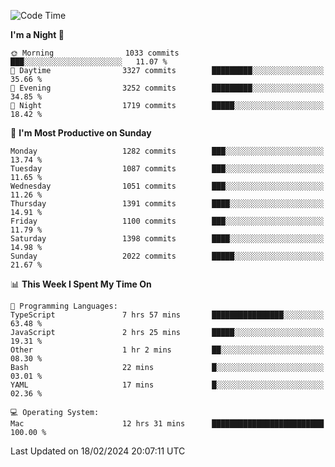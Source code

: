 <!--START_SECTION:waka-->
![Code Time](http://img.shields.io/badge/Code%20Time-3%2C649%20hrs%2017%20mins-blue)

**I'm a Night 🦉** 

```text
🌞 Morning                1033 commits        ███░░░░░░░░░░░░░░░░░░░░░░   11.07 % 
🌆 Daytime                3327 commits        █████████░░░░░░░░░░░░░░░░   35.66 % 
🌃 Evening                3252 commits        █████████░░░░░░░░░░░░░░░░   34.85 % 
🌙 Night                  1719 commits        █████░░░░░░░░░░░░░░░░░░░░   18.42 % 
```
📅 **I'm Most Productive on Sunday** 

```text
Monday                   1282 commits        ███░░░░░░░░░░░░░░░░░░░░░░   13.74 % 
Tuesday                  1087 commits        ███░░░░░░░░░░░░░░░░░░░░░░   11.65 % 
Wednesday                1051 commits        ███░░░░░░░░░░░░░░░░░░░░░░   11.26 % 
Thursday                 1391 commits        ████░░░░░░░░░░░░░░░░░░░░░   14.91 % 
Friday                   1100 commits        ███░░░░░░░░░░░░░░░░░░░░░░   11.79 % 
Saturday                 1398 commits        ████░░░░░░░░░░░░░░░░░░░░░   14.98 % 
Sunday                   2022 commits        █████░░░░░░░░░░░░░░░░░░░░   21.67 % 
```


📊 **This Week I Spent My Time On** 

```text
💬 Programming Languages: 
TypeScript               7 hrs 57 mins       ████████████████░░░░░░░░░   63.48 % 
JavaScript               2 hrs 25 mins       █████░░░░░░░░░░░░░░░░░░░░   19.31 % 
Other                    1 hr 2 mins         ██░░░░░░░░░░░░░░░░░░░░░░░   08.30 % 
Bash                     22 mins             █░░░░░░░░░░░░░░░░░░░░░░░░   03.01 % 
YAML                     17 mins             █░░░░░░░░░░░░░░░░░░░░░░░░   02.36 % 

💻 Operating System: 
Mac                      12 hrs 31 mins      █████████████████████████   100.00 % 
```


 Last Updated on 18/02/2024 20:07:11 UTC
<!--END_SECTION:waka-->
